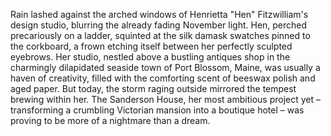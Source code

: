 Rain lashed against the arched windows of Henrietta "Hen" Fitzwilliam's design studio, blurring the already fading November light. Hen, perched precariously on a ladder, squinted at the silk damask swatches pinned to the corkboard, a frown etching itself between her perfectly sculpted eyebrows.  Her studio, nestled above a bustling antiques shop in the charmingly dilapidated seaside town of Port Blossom, Maine, was usually a haven of creativity, filled with the comforting scent of beeswax polish and aged paper. But today, the storm raging outside mirrored the tempest brewing within her. The Sanderson House, her most ambitious project yet – transforming a crumbling Victorian mansion into a boutique hotel – was proving to be more of a nightmare than a dream.
